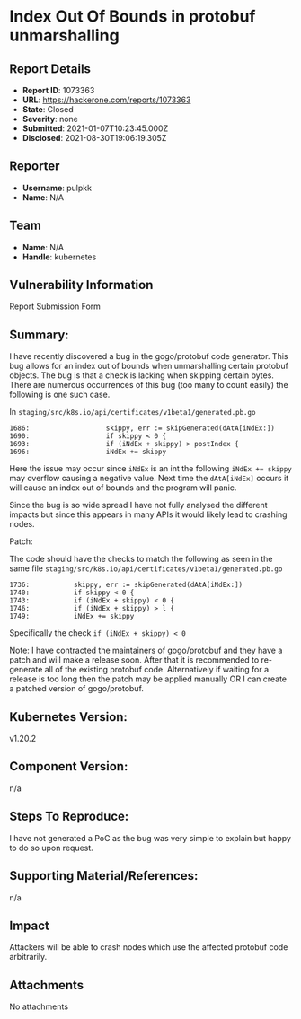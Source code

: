# Index Out Of Bounds in protobuf unmarshalling

## Report Details
- **Report ID**: 1073363
- **URL**: https://hackerone.com/reports/1073363
- **State**: Closed
- **Severity**: none
- **Submitted**: 2021-01-07T10:23:45.000Z
- **Disclosed**: 2021-08-30T19:06:19.305Z

## Reporter
- **Username**: pulpkk
- **Name**: N/A

## Team
- **Name**: N/A
- **Handle**: kubernetes

## Vulnerability Information
Report Submission Form

## Summary:

I have recently discovered a bug in the gogo/protobuf code generator.  This bug allows for an index out of bounds when unmarshalling certain protobuf objects. The bug is that a check is lacking when skipping certain bytes. There are numerous occurrences of this bug (too many to count easily) the following is one such case.

In `staging/src/k8s.io/api/certificates/v1beta1/generated.pb.go`
```
1686:					skippy, err := skipGenerated(dAtA[iNdEx:])
1690:					if skippy < 0 {
1693:					if (iNdEx + skippy) > postIndex {
1696:					iNdEx += skippy
```

Here the issue may occur since `iNdEx` is an int the following `iNdEx += skippy` may overflow causing a negative value. Next time the `dAtA[iNdEx]` occurs it will cause an index out of bounds and the program will panic.

Since the bug is so wide spread I have not fully analysed the different impacts but since this appears in many APIs it would likely lead to crashing nodes.

Patch:

The code should have the checks to match the following as seen in the same file `staging/src/k8s.io/api/certificates/v1beta1/generated.pb.go`
```
1736:			skippy, err := skipGenerated(dAtA[iNdEx:])
1740:			if skippy < 0 {
1743:			if (iNdEx + skippy) < 0 {
1746:			if (iNdEx + skippy) > l {
1749:			iNdEx += skippy
```

Specifically the check `if (iNdEx + skippy) < 0`

Note: I have contracted the maintainers of gogo/protobuf and they have a patch and will make a release soon. After that it is recommended to re-generate all of the existing protobuf code. Alternatively if waiting for a release is too long then the patch may be applied manually OR I can create a patched version of gogo/protobuf.

## Kubernetes Version:

v1.20.2

## Component Version:

n/a

## Steps To Reproduce:

I have not generated a PoC as the bug was very simple to explain but happy to do so upon request.

## Supporting Material/References:

n/a

## Impact

Attackers will be able to crash nodes which use the affected protobuf code arbitrarily.

## Attachments
No attachments
